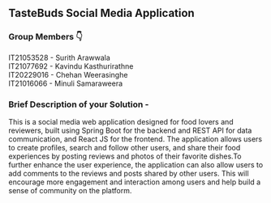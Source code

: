 ## TasteBuds Social Media Application

### Group Members :point_down:
IT21053528 - Surith Arawwala<br>
IT21077692 - Kavindu Kasthurirathne<br>
IT20229016 - Chehan Weerasinghe<br>
IT21016066 - Minuli Samaraweera<br>

### Brief Description of your Solution - 
This is a social media web application designed for food lovers and reviewers, built using Spring Boot for the backend and REST API for data communication, and React JS 
for the frontend. The application allows users to create profiles, search and follow other users, and share their food experiences by posting reviews and photos of their 
favorite dishes.To further enhance the user experience, the application can also allow users to add comments to the reviews and posts shared by other users. This will 
encourage more engagement and interaction among users and help build a sense of community on the platform.
